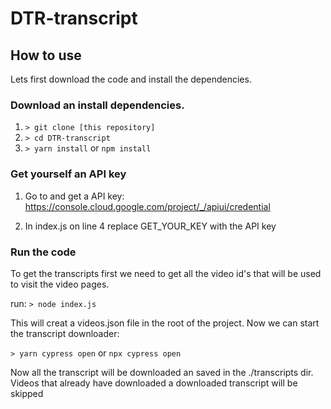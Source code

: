 # DTR-transcript

## How to use

Lets first download the code and install the dependencies.

### Download an install dependencies.
1. `> git clone [this repository]`
2. `> cd DTR-transcript`
3. `> yarn install` or `npm install`


### Get yourself an API key
1. Go to and get a API key: https://console.cloud.google.com/project/_/apiui/credential

2. In index.js on line 4 replace GET_YOUR_KEY with the API key

### Run the code
To get the transcripts first we need to get all the video id's that will be used to visit the video pages. 

run: 
`> node index.js`

This will creat a videos.json file in the root of the project. Now we can start the transcript downloader:

`> yarn cypress open` or `npx cypress open`

Now all the transcript will be downloaded an saved in the ./transcripts dir. Videos that already have downloaded a downloaded transcript will be skipped  